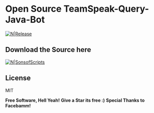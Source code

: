# Open Source TeamSpeak-Query-Java-Bot

[![N|Release](https://i.imgur.com/tUd0vOp.png)](https://district24.xyz)

## Download the Source here
[![N|SonsofScripts](https://img.shields.io/github/v/release/ProcessRed/TeamSpeak-Bot)](https://github.com/ProcessRed/TeamSpeak-Bot/releases/tag/1.0)


License
----

MIT


**Free Software, Hell Yeah!**
**Give a Star its free :)**
**Special Thanks to Facebamm!**
